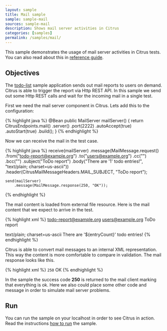 ```yaml
---
layout: sample
title: Mail sample
sample: sample-mail
sources: sample-mail
description: Shows mail server activities in Citrus
categories: [samples]
permalink: /samples/mail/
---
```


This sample demonstrates the usage of mail server activities in Citrus tests. You can also read about this in [reference guide](http://www.citrusframework.org/reference/html/#mail).

Objectives
---------

The [todo-list](/samples/todo-app/) sample application sends out mail reports to users on demand.
Citrus is able to trigger the report via Http REST API. In this sample we send out some Http REST calls and
wait for the incoming mail in a single test.

First we need the mail server component in Citrus. Lets add this to the configuration:

{% highlight java %}
@Bean
public MailServer mailServer() {
    return CitrusEndpoints.mail()
            .server()
            .port(2222)
            .autoAccept(true)
            .autoStart(true)
            .build();
}
{% endhighlight %}
                
Now we can receive the mail in the test case.
 
{% highlight java %}
receive(mailServer)
        .message(MailMessage.request()
                    .from("todo-report@example.org")
                    .to("users@example.org")
                    .cc("")
                    .bcc("")
                    .subject("ToDo report")
                    .body("There are '1' todo entries!", "text/plain; charset=us-ascii"))
        .header(CitrusMailMessageHeaders.MAIL_SUBJECT, "ToDo report");

    send(mailServer)
        .message(MailMessage.response(250, "OK"));            
{% endhighlight %}
        
The mail content is loaded from external file resource. Here is the mail content that we expect to arrive in the test.

{% highlight xml %}
<mail-message xmlns="http://www.citrusframework.org/schema/mail/message">
  <from>todo-report@example.org</from>
  <to>users@example.org</to>
  <cc></cc>
  <bcc></bcc>
  <subject>ToDo report</subject>
  <body>
    <contentType>text/plain; charset=us-ascii</contentType>
    <content>There are '${entryCount}' todo entries!</content>
  </body>
</mail-message>
{% endhighlight %}
        
Citrus is able to convert mail messages to an internal XML representation. This way the content is more comfortable to
compare in validation. The mail response looks like this.

{% highlight xml %}
<mail-response xmlns="http://www.citrusframework.org/schema/mail/message">
  <code>250</code>
  <message>OK</message>
</mail-response>
{% endhighlight %}
    
In the sample the success code **250** is returned to the mail client marking that everything is ok. Here we also could place
some other code and message in order to simulate mail server problems.    
                
Run
---------

You can run the sample on your localhost in order to see Citrus in action. Read the instructions [how to run](/samples/run/) the sample.